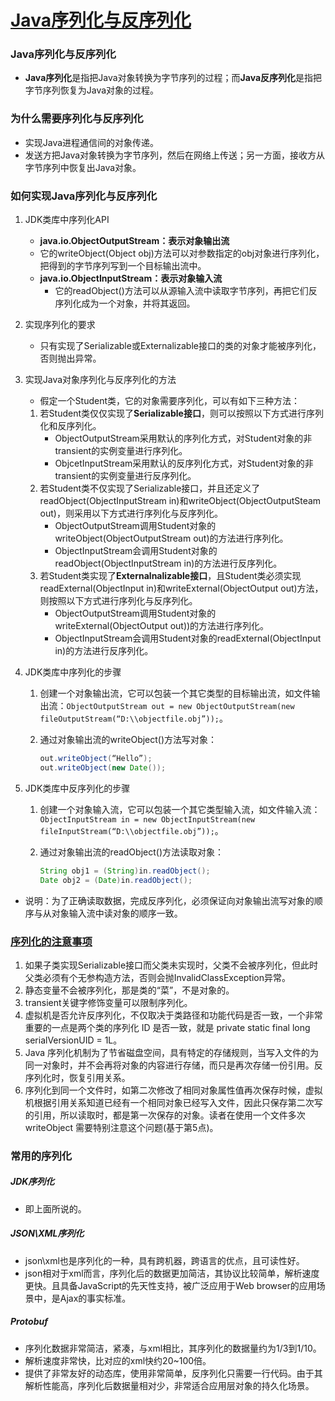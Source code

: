 # [Java序列化与反序列化](http://blog.csdn.net/wangloveall/article/details/7992448)

### Java序列化与反序列化

-  **Java序列化**是指把Java对象转换为字节序列的过程；而**Java反序列化**是指把字节序列恢复为Java对象的过程。

### 为什么需要序列化与反序列化

- 实现Java进程通信间的对象传递。
- 发送方把Java对象转换为字节序列，然后在网络上传送；另一方面，接收方从字节序列中恢复出Java对象。

### 如何实现Java序列化与反序列化

1. JDK类库中序列化API

   -  **java.io.ObjectOutputStream：表示对象输出流**
     - 它的writeObject(Object obj)方法可以对参数指定的obj对象进行序列化，把得到的字节序列写到一个目标输出流中。
   - **java.io.ObjectInputStream：表示对象输入流**
     - 它的readObject()方法可以从源输入流中读取字节序列，再把它们反序列化成为一个对象，并将其返回。

2. 实现序列化的要求

   - 只有实现了Serializable或Externalizable接口的类的对象才能被序列化，否则抛出异常。

3. 实现Java对象序列化与反序列化的方法

   - 假定一个Student类，它的对象需要序列化，可以有如下三种方法：

   1. 若Student类仅仅实现了**Serializable接口**，则可以按照以下方式进行序列化和反序列化。
      - ObjectOutputStream采用默认的序列化方式，对Student对象的非transient的实例变量进行序列化。
      - ObjcetInputStream采用默认的反序列化方式，对Student对象的非transient的实例变量进行反序列化。
   2. 若Student类不仅实现了Serializable接口，并且还定义了readObject(ObjectInputStream in)和writeObject(ObjectOutputSteam out)，则采用以下方式进行序列化与反序列化。
      - ObjectOutputStream调用Student对象的writeObject(ObjectOutputStream out)的方法进行序列化。
      - ObjectInputStream会调用Student对象的readObject(ObjectInputStream in)的方法进行反序列化。
   3. 若Student类实现了**Externalnalizable接口**，且Student类必须实现readExternal(ObjectInput in)和writeExternal(ObjectOutput out)方法，则按照以下方式进行序列化与反序列化。
      - ObjectOutputStream调用Student对象的writeExternal(ObjectOutput out))的方法进行序列化。
      - ObjectInputStream会调用Student对象的readExternal(ObjectInput in)的方法进行反序列化。

4. JDK类库中序列化的步骤

   1. 创建一个对象输出流，它可以包装一个其它类型的目标输出流，如文件输出流：`ObjectOutputStream out = new ObjectOutputStream(new fileOutputStream(“D:\\objectfile.obj”));`。

   2. 通过对象输出流的writeObject()方法写对象：

      ```Java
      out.writeObject(“Hello”);
      out.writeObject(new Date());
      ```

5. JDK类库中反序列化的步骤

   1. 创建一个对象输入流，它可以包装一个其它类型输入流，如文件输入流：`ObjectInputStream in = new ObjectInputStream(new fileInputStream(“D:\\objectfile.obj”));`。

   2. 通过对象输出流的readObject()方法读取对象：

      ```Java
      String obj1 = (String)in.readObject();
      Date obj2 = (Date)in.readObject();
      ```

- 说明：为了正确读取数据，完成反序列化，必须保证向对象输出流写对象的顺序与从对象输入流中读对象的顺序一致。

### [序列化的注意事项](http://blog.csdn.net/chenleixing/article/details/43833805)

1. 如果子类实现Serializable接口而父类未实现时，父类不会被序列化，但此时父类必须有个无参构造方法，否则会抛InvalidClassException异常。
2. 静态变量不会被序列化，那是类的“菜”，不是对象的。
3. transient关键字修饰变量可以限制序列化。
4. 虚拟机是否允许反序列化，不仅取决于类路径和功能代码是否一致，一个非常重要的一点是两个类的序列化 ID 是否一致，就是 private static final long serialVersionUID = 1L。
5. Java 序列化机制为了节省磁盘空间，具有特定的存储规则，当写入文件的为同一对象时，并不会再将对象的内容进行存储，而只是再次存储一份引用。反序列化时，恢复引用关系。
6. 序列化到同一个文件时，如第二次修改了相同对象属性值再次保存时候，虚拟机根据引用关系知道已经有一个相同对象已经写入文件，因此只保存第二次写的引用，所以读取时，都是第一次保存的对象。读者在使用一个文件多次 writeObject 需要特别注意这个问题(基于第5点)。

### 常用的序列化

##### JDK序列化

- 即上面所说的。

##### JSON\XML序列化

- json\xml也是序列化的一种，具有跨机器，跨语言的优点，且可读性好。
- json相对于xml而言，序列化后的数据更加简洁，其协议比较简单，解析速度更快。且具备JavaScript的先天性支持，被广泛应用于Web browser的应用场景中，是Ajax的事实标准。

##### Protobuf

- 序列化数据非常简洁，紧凑，与xml相比，其序列化的数据量约为1/3到1/10。
- 解析速度非常快，比对应的xml快约20~100倍。
- 提供了非常友好的动态库，使用非常简单，反序列化只需要一行代码。由于其解析性能高，序列化后数据量相对少，非常适合应用层对象的持久化场景。